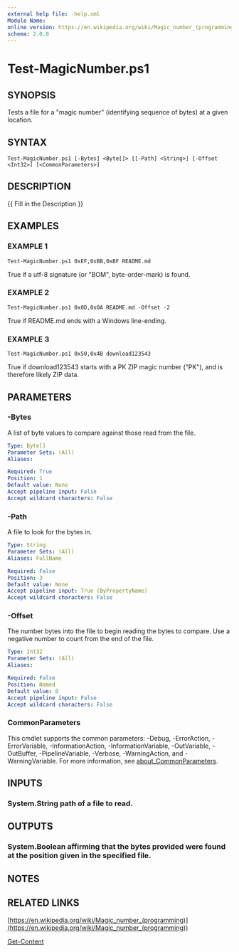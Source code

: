 ```yaml
---
external help file: -help.xml
Module Name:
online version: https://en.wikipedia.org/wiki/Magic_number_(programming)
schema: 2.0.0
---
```


# Test-MagicNumber.ps1

## SYNOPSIS
Tests a file for a "magic number" (identifying sequence of bytes) at a given location.

## SYNTAX

```
Test-MagicNumber.ps1 [-Bytes] <Byte[]> [[-Path] <String>] [-Offset <Int32>] [<CommonParameters>]
```

## DESCRIPTION
{{ Fill in the Description }}

## EXAMPLES

### EXAMPLE 1
```
Test-MagicNumber.ps1 0xEF,0xBB,0xBF README.md
```

True if a utf-8 signature (or "BOM", byte-order-mark) is found.

### EXAMPLE 2
```
Test-MagicNumber.ps1 0x0D,0x0A README.md -Offset -2
```

True if README.md ends with a Windows line-ending.

### EXAMPLE 3
```
Test-MagicNumber.ps1 0x50,0x4B download123543
```

True if download123543 starts with a PK ZIP magic number ("PK"), and is therefore likely ZIP data.

## PARAMETERS

### -Bytes
A list of byte values to compare against those read from the file.

```yaml
Type: Byte[]
Parameter Sets: (All)
Aliases:

Required: True
Position: 1
Default value: None
Accept pipeline input: False
Accept wildcard characters: False
```

### -Path
A file to look for the bytes in.

```yaml
Type: String
Parameter Sets: (All)
Aliases: FullName

Required: False
Position: 3
Default value: None
Accept pipeline input: True (ByPropertyName)
Accept wildcard characters: False
```

### -Offset
The number bytes into the file to begin reading the bytes to compare.
Use a negative number to count from the end of the file.

```yaml
Type: Int32
Parameter Sets: (All)
Aliases:

Required: False
Position: Named
Default value: 0
Accept pipeline input: False
Accept wildcard characters: False
```

### CommonParameters
This cmdlet supports the common parameters: -Debug, -ErrorAction, -ErrorVariable, -InformationAction, -InformationVariable, -OutVariable, -OutBuffer, -PipelineVariable, -Verbose, -WarningAction, and -WarningVariable. For more information, see [about_CommonParameters](http://go.microsoft.com/fwlink/?LinkID=113216).

## INPUTS

### System.String path of a file to read.
## OUTPUTS

### System.Boolean affirming that the bytes provided were found at the position given in the specified file.
## NOTES

## RELATED LINKS

[https://en.wikipedia.org/wiki/Magic_number_(programming)](https://en.wikipedia.org/wiki/Magic_number_(programming))

[Get-Content]()

